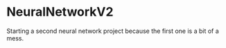 # NeuralNetworkV2
 Starting a second neural network project because the first one is a bit of a mess.